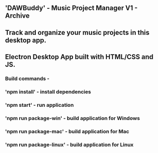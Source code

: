 ## 'DAWBuddy' - Music Project Manager  V1 - Archive 
## Track and organize your music projects in this desktop app.
## Electron Desktop App built with HTML/CSS and JS.
###
### Build commands -
### 'npm install'           - install dependencies
### 'npm start'             - run application
### 'npm run package-win'   - build application for Windows
### 'npm run package-mac'   - build application for Mac
### 'npm run package-linux' - build application for Linux
